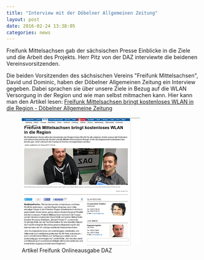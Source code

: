 ```yaml
---
title: "Interview mit der Döbelner Allgemeinen Zeitung"
layout: post
date: 2016-02-24 13:38:05
categories: news
---
```


Freifunk Mittelsachsen gab der sächsischen Presse Einblicke in die Ziele und die Arbeit des Projekts. Herr Pitz von der DAZ interviewte die beidenen Vereinsvorsitzenden.


Die beiden Vorsitzenden des sächsischen Vereins "Freifunk Mittelsachsen", David und Dominic, haben der Döbelner Allgemeinen Zeitung ein Interview gegeben. Dabei sprachen sie über unsere Ziele in Bezug auf die WLAN Versorgung in der Region und wie man selbst mitmachen kann.
Hier kann man den Artikel lesen:
[Freifunk Mittelsachsen bringt kostenloses WLAN in die Region - Döbelner Allgemeine Zeitung](http://www.lvz.de/Region/Doebeln/Freifunk-Mittelsachsen-bringt-kostenloses-WLAN-in-die-Region)

<figure class="figure">
  <img src="/img/news_24.02.2016/screen.jpg" class="img-thumbnail img-responsive">
  <figcaption class="figure-caption">
    Artikel Freifunk Onlineausgabe DAZ
  </figcaption>
</figure>
